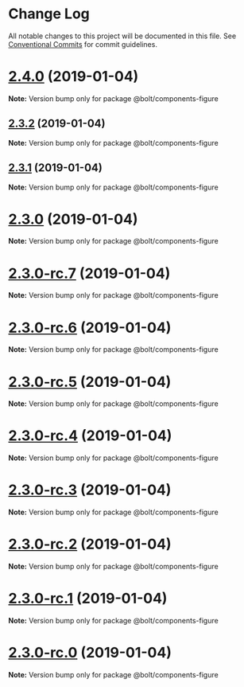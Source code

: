 # Change Log

All notable changes to this project will be documented in this file.
See [Conventional Commits](https://conventionalcommits.org) for commit guidelines.

# [2.4.0](https://github.com/bolt-design-system/bolt/tree/master/packages/components/bolt-figure/compare/v2.3.2...v2.4.0) (2019-01-04)

**Note:** Version bump only for package @bolt/components-figure





## [2.3.2](https://github.com/bolt-design-system/bolt/tree/master/packages/components/bolt-figure/compare/v2.3.1...v2.3.2) (2019-01-04)

**Note:** Version bump only for package @bolt/components-figure





## [2.3.1](https://github.com/bolt-design-system/bolt/tree/master/packages/components/bolt-figure/compare/v2.3.0...v2.3.1) (2019-01-04)

**Note:** Version bump only for package @bolt/components-figure





# [2.3.0](https://github.com/bolt-design-system/bolt/tree/master/packages/components/bolt-figure/compare/v2.3.0-rc.7...v2.3.0) (2019-01-04)

**Note:** Version bump only for package @bolt/components-figure





# [2.3.0-rc.7](https://github.com/bolt-design-system/bolt/tree/master/packages/components/bolt-figure/compare/v2.3.0-rc.6...v2.3.0-rc.7) (2019-01-04)

**Note:** Version bump only for package @bolt/components-figure





# [2.3.0-rc.6](https://github.com/bolt-design-system/bolt/tree/master/packages/components/bolt-figure/compare/v2.3.0-rc.5...v2.3.0-rc.6) (2019-01-04)

**Note:** Version bump only for package @bolt/components-figure





# [2.3.0-rc.5](https://github.com/bolt-design-system/bolt/tree/master/packages/components/bolt-figure/compare/v2.3.0-rc.4...v2.3.0-rc.5) (2019-01-04)

**Note:** Version bump only for package @bolt/components-figure





# [2.3.0-rc.4](https://github.com/bolt-design-system/bolt/tree/master/packages/components/bolt-figure/compare/v2.3.0-rc.3...v2.3.0-rc.4) (2019-01-04)

**Note:** Version bump only for package @bolt/components-figure





# [2.3.0-rc.3](https://github.com/bolt-design-system/bolt/tree/master/packages/components/bolt-figure/compare/v2.3.0-rc.2...v2.3.0-rc.3) (2019-01-04)

**Note:** Version bump only for package @bolt/components-figure





# [2.3.0-rc.2](https://github.com/bolt-design-system/bolt/tree/master/packages/components/bolt-figure/compare/v2.3.0-rc.1...v2.3.0-rc.2) (2019-01-04)

**Note:** Version bump only for package @bolt/components-figure





# [2.3.0-rc.1](https://github.com/bolt-design-system/bolt/tree/master/packages/components/bolt-figure/compare/vv2.3.0-rc.0...v2.3.0-rc.1) (2019-01-04)

**Note:** Version bump only for package @bolt/components-figure





# [2.3.0-rc.0](https://github.com/bolt-design-system/bolt/tree/master/packages/components/bolt-figure/compare/v2.2.1...v2.3.0-rc.0) (2019-01-04)

**Note:** Version bump only for package @bolt/components-figure
